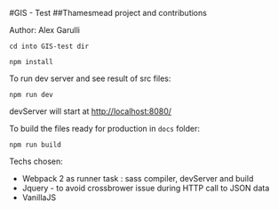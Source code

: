 #GIS - Test
##Thamesmead project and contributions

Author: Alex Garulli

`cd into GIS-test dir`

`npm install`

To run dev server and see result of src files:

`npm run dev`

devServer will start at [http://localhost:8080/](http://localhost:8080/)

To build the files ready for production in `docs` folder:

`npm run build`

Techs chosen:
* Webpack 2 as runner task : sass compiler, devServer and build
* Jquery - to avoid crossbrower issue during HTTP call to JSON data
* VanillaJS
